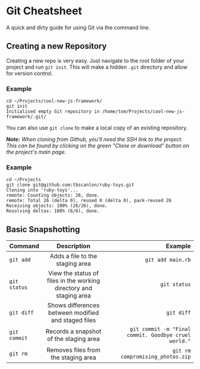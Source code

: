 # Git Cheatsheet
A quick and dirty guide for using Git via the command line.

## Creating a new Repository
Creating a new repo is very easy. Just navigate to the root folder of your project and run `git init`. This will make a hidden `.git` directory and allow for version control.

### Example
```
cd ~/Projects/cool-new-js-framework/
git init
Initialised empty Git repository in /home/tom/Projects/cool-new-js-framework/.git/
```

You can also use `git clone` to make a local copy of an existing repository.

***Note:*** *When cloning from Github, you'll need the SSH link to the project. This can be found by clicking on the green "Clone or download" button on the project's main page.*

### Example
```
cd ~/Projects
git clone git@github.com:tbscanlon/ruby-toys.git
Cloning into 'ruby-toys'...
remote: Counting objects: 26, done.
remote: Total 26 (delta 0), reused 0 (delta 0), pack-reused 26
Receiving objects: 100% (26/26), done.
Resolving deltas: 100% (6/6), done.
```

## Basic Snapshotting
| Command        | Description           | Example  |
| -------------- |:---------------------:| --------:|
| `git add` | Adds a file to the staging area | `git add main.rb` |
| `git status` | View the status of files in the working directory and staging area | `git status` |
| `git diff` | Shows differences between modified and staged files | `git diff` |
| `git commit` | Records a snapshot of the staging area | `git commit -m "Final commit. Goodbye cruel world."` |
| `git rm` | Removes files from the staging area | `git rm compromising_photos.zip` |

